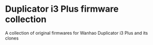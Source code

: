 # Duplicator i3 Plus firmware collection

A collection of original firmwares for Wanhao Duplicator i3 Plus and its clones
